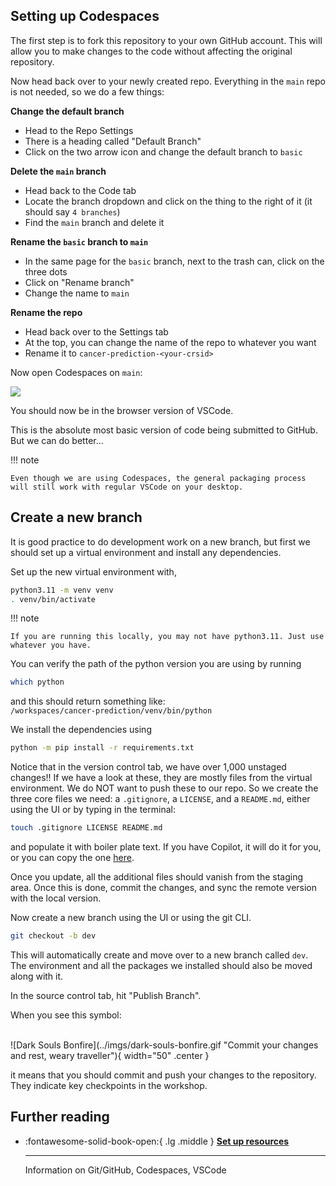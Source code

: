 ## Setting up Codespaces
The first step is to fork this repository to your own GitHub account. This will allow you to make changes to the code without affecting the original repository.

Now head back over to your newly created repo. Everything in the `main` repo is not needed, so we do a few things:

**Change the default branch**

- Head to the Repo Settings
- There is a heading called "Default Branch"
- Click on the two arrow icon and change the default branch to `basic`

**Delete the `main` branch**

- Head back to the Code tab
- Locate the branch dropdown and click on the thing to the right of it (it should say `4 branches`)
- Find the `main` branch and delete it

**Rename the `basic` branch to `main`**

- In the same page for the `basic` branch, next to the trash can, click on the three dots
- Click on "Rename branch"
- Change the name to `main`

**Rename the repo**

- Head back over to the Settings tab
- At the top, you can change the name of the repo to whatever you want
- Rename it to `cancer-prediction-<your-crsid>`

Now open Codespaces on `main`:

![](imgs/createcodespace.png)

You should now be in the browser version of VSCode.

This is the absolute most basic version of code being submitted to GitHub. But we can do better...

!!! note

    Even though we are using Codespaces, the general packaging process will still work with regular VSCode on your desktop.

## Create a new branch
It is good practice to do development work on a new branch, but first we should set up a virtual environment and install any dependencies.

Set up the new virtual environment with,
```bash
python3.11 -m venv venv
. venv/bin/activate
```

!!! note

    If you are running this locally, you may not have python3.11. Just use whatever you have.

You can verify the path of the python version you are using by running
```bash
which python
```
and this should return something like:\
 `/workspaces/cancer-prediction/venv/bin/python`

We install the dependencies using
```bash
python -m pip install -r requirements.txt
```

Notice that in the version control tab, we have over 1,000 unstaged changes!! If we have a look at these, they are mostly files from the virtual environment. We do NOT want to push these to our repo. So we create the three core files we need: a `.gitignore`, a `LICENSE`, and a `README.md`, either using the UI or by typing in the terminal:

```bash
touch .gitignore LICENSE README.md
```

and populate it with boiler plate text. If you have Copilot, it will do it for you, or you can copy the one [here](https://gist.github.com/rkdan/d082859a7479ba766f7dd32f3925c9ea).

Once you update, all the additional files should vanish from the staging area. Once this is done, commit the changes, and sync the remote version with the local version.

Now create a new branch using the UI or using the git CLI.
```bash
git checkout -b dev
```

This will automatically create and move over to a new branch called `dev`. The environment and all the packages we installed should also be moved along with it.

In the source control tab, hit "Publish Branch".

When you see this symbol:

<br>
![Dark Souls Bonfire](../imgs/dark-souls-bonfire.gif "Commit your changes and rest, weary traveller"){ width="50" .center }
<br>

it means that you should commit and push your changes to the repository. They indicate key checkpoints in the workshop.

## Further reading
<div class="grid cards" markdown>

-   :fontawesome-solid-book-open:{ .lg .middle } [__Set up resources__](resources/references.md#setting-up)

    ---
    Information on Git/GitHub, Codespaces, VSCode

</div>